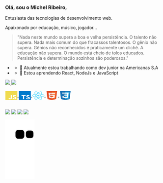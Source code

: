 ### Olá, sou o Michel Ribeiro,

Entusiasta das tecnologias de desenvolvimento web.

Apaixonado por educação, músico, jogador...

> "Nada neste mundo supera a boa e velha persistência. O talento não
> supera. Nada mais comum do que fracassos talentosos. O gênio não
> supera. Gênios não reconhecidos é praticamente um clichê. A educação
> não supera. O mundo está cheio de tolos educados. Persistência e
> determinação sozinhos são poderosos."

- - 🔭 Atualmente estou trabalhando como dev junior na Americanas S.A
- - 🌱 Estou aprendendo React, NodeJs e JavaScript


 <div>
  <a href="https://github.com/MikeOfic">
  <img height="180em" src="https://github-readme-stats.vercel.app/api?username=mikeofic&show_icons=true&theme=react&hide_border=true&include_all_commits=true&count_private=true "/>
  <img height="180em" src="https://github-readme-stats.vercel.app/api/top-langs/?username=mikeofic&layout=compact&langs_count=7&theme=react&hide_border=true"/>
</div>
  
  
<div style="display: inline_block"><br>
  <img align="center" alt="Mike-Js" height="30" width="40" src="https://raw.githubusercontent.com/devicons/devicon/master/icons/javascript/javascript-plain.svg">
  <img align="center" alt="Mike-Ts" height="30" width="40" src="https://raw.githubusercontent.com/devicons/devicon/master/icons/typescript/typescript-plain.svg">
  <img align="center" alt="Mike-React" height="30" width="40" src="https://raw.githubusercontent.com/devicons/devicon/master/icons/react/react-original.svg">
  <img align="center" alt="Mike-HTML" height="30" width="40" src="https://raw.githubusercontent.com/devicons/devicon/master/icons/html5/html5-original.svg">
  <img align="center" alt="Mike-CSS" height="30" width="40" src="https://raw.githubusercontent.com/devicons/devicon/master/icons/css3/css3-original.svg">
</div>
  
  ##
 
<div> 
  <a href="https://instagram.com/MikeOfic" target="_blank"><img src="https://img.shields.io/badge/-Instagram-%23E4405F?style=for-the-badge&logo=instagram&logoColor=white" target="_blank"></a>
 	<a href="https://www.twitch.tv/mikeofic96" target="_blank"><img src="https://img.shields.io/badge/Twitch-9146FF?style=for-the-badge&logo=twitch&logoColor=white" target="_blank"></a>
  <a href = "mailto:michel@studiom2d.com"><img src="https://img.shields.io/badge/-Gmail-%23333?style=for-the-badge&logo=gmail&logoColor=white" target="_blank"></a>
  <a href="https://www.linkedin.com/in/jean-santos-294638144/" target="_blank"><img src="https://img.shields.io/badge/-LinkedIn-%230077B5?style=for-the-badge&logo=linkedin&logoColor=white" target="_blank"></a> 
 
  ![Snake animation](https://github.com/rafaballerini/rafaballerini/blob/output/github-contribution-grid-snake.svg)
 
</div>
